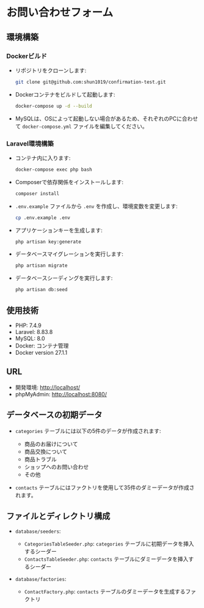 # お問い合わせフォーム

## 環境構築

### Dockerビルド

- リポジトリをクローンします:
  ```bash
  git clone git@github.com:shun1019/confirmation-test.git
  ```
- Dockerコンテナをビルドして起動します:
  ```bash
  docker-compose up -d --build
  ```
- MySQLは、OSによって起動しない場合があるため、それぞれのPCに合わせて `docker-compose.yml` ファイルを編集してください。

### Laravel環境構築

- コンテナ内に入ります:
  ```bash
  docker-compose exec php bash
  ```
- Composerで依存関係をインストールします:
  ```bash
  composer install
  ```
- `.env.example` ファイルから `.env` を作成し、環境変数を変更します:
  ```bash
  cp .env.example .env
  ```
- アプリケーションキーを生成します:
  ```bash
  php artisan key:generate
  ```
- データベースマイグレーションを実行します:
  ```bash
  php artisan migrate
  ```
- データベースシーディングを実行します:
  ```bash
  php artisan db:seed
  ```

## 使用技術

- PHP: 7.4.9
- Laravel: 8.83.8
- MySQL: 8.0
- Docker: コンテナ管理
- Docker version 27.1.1

## URL

- 開発環境: [http://localhost/](http://localhost/)
- phpMyAdmin: [http://localhost:8080/](http://localhost:8080/)

## データベースの初期データ

- `categories` テーブルには以下の5件のデータが作成されます:
  - 商品のお届けについて
  - 商品交換について
  - 商品トラブル
  - ショップへのお問い合わせ
  - その他

- `contacts` テーブルにはファクトリを使用して35件のダミーデータが作成されます。

## ファイルとディレクトリ構成

- `database/seeders`:
  - `CategoriesTableSeeder.php`: `categories` テーブルに初期データを挿入するシーダー
  - `ContactsTableSeeder.php`: `contacts` テーブルにダミーデータを挿入するシーダー

- `database/factories`:
  - `ContactFactory.php`: `contacts` テーブルのダミーデータを生成するファクトリ
